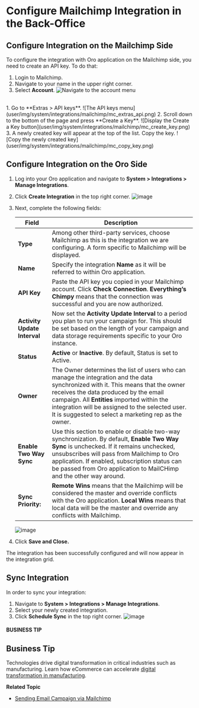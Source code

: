 <a id="user-guide-mc-integration"></a>

# Configure Mailchimp Integration in the Back-Office

<!-- begin_include -->

<a id="user-guide-mc-integration-mailchimp-side"></a>

## Configure Integration on the Mailchimp Side

To configure the integration with Oro application on the Mailchimp side, you need to
create an API key. To do that:

1. Login to Mailchimp.
2. Navigate to your name in the upper right corner.
3. Select **Account**.
   ![Navigate to the account menu](user/img/system/integrations/mailchimp/mc_account.png)

<br/>
1. Go to **Extras > API keys**.
   ![The API keys menu](user/img/system/integrations/mailchimp/mc_extras_api.png)
2. Scroll down to the bottom of the page and press **Create a Key**.
   ![Display the Create a Key button](user/img/system/integrations/mailchimp/mc_create_key.png)
3. A newly created key will appear at the top of the list. Copy the key.
   ![Copy the newly created key](user/img/system/integrations/mailchimp/mc_copy_key.png)

<a id="user-guide-mc-integration-oro-side"></a>

## Configure Integration on the Oro Side

1. Log into your Oro application and navigate to **System > Integrations > Manage Integrations**.
2. Click **Create Integration** in the top right corner.
   ![image](user/img/system/integrations/mailchimp/mailchimp_create_integration.png)
3. Next, complete the following fields:

   | **Field**                    | **Description**                                                                                                                                                                                                                                                                                                                         |
   |------------------------------|-----------------------------------------------------------------------------------------------------------------------------------------------------------------------------------------------------------------------------------------------------------------------------------------------------------------------------------------|
   | **Type**                     | Among other third-party services, choose Mailchimp as this is the integration we are configuring. A form specific to Mailchimp will be displayed.                                                                                                                                                                                       |
   | **Name**                     | Specify the integration **Name** as it will be referred to within Oro application.                                                                                                                                                                                                                                                      |
   | **API Key**                  | Paste the API key you copied in your Mailchimp account. Click **Check Connection**. **Everything’s Chimpy** means that the connection was successful and    you are now authorized.                                                                                                                                                     |
   | **Activity Update Interval** | Now set the **Activity Update Interval** to a period you plan to run your campaign for. This should be set based on the length of your campaign and data    storage requirements specific to your Oro instance.                                                                                                                         |
   | **Status**                   | **Active** or **Inactive**. By default, Status is set to Active.                                                                                                                                                                                                                                                                        |
   | **Owner**                    | The Owner determines the list of users who can manage the integration and the data synchronized with it. This means that the owner receives the data    produced by the email campaign. All **Entities** imported within the integration will be assigned to the selected user. It is suggested to select a marketing rep as the owner. |
   | **Enable Two Way Sync**      | Use this section to enable or disable two-way synchronization. By default, **Enable Two Way Sync** is unchecked. If it remains unchecked, unsubscribes    will pass from Mailchimp to Oro application. If enabled, subscription status can be passed from Oro application to MailCHimp and the other way around.                        |
   | **Sync Priority:**           | **Remote Wins** means that the Mailchimp will be considered the master and override conflicts with the Oro application. **Local Wins** means that local data will    be the master and override any conflicts with Mailchimp.                                                                                                           |
   ![image](user/img/system/integrations/mailchimp/choose_mc_integration.png)
4. Click **Save and Close.**

The integration has been successfully configured and will now appear in the integration grid.

## Sync Integration

In order to sync your integration:

1. Navigate to **System > Integrations > Manage Integrations**.
2. Select your newly created integration.
3. Click **Schedule Sync** in the top right corner.
   ![image](user/img/system/integrations/mailchimp/o_manage_integrations_orocrm_schedule_sync.png)

#### BUSINESS TIP
## Business Tip

Technologies drive digital transformation in critical industries such as manufacturing. Learn how eCommerce can accelerate <a href="https://oroinc.com/b2b-ecommerce/blog/digital-transformation-in-manufacturing/" target="_blank">digital transformation in manufacturing</a>.

**Related Topic**

* [Sending Email Campaign via Mailchimp](../../marketing/email-campaigns/sending-email-campaign-via-mailchimp.md#user-guide-mailchimp-campaign)
